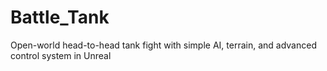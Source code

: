 # Battle_Tank
Open-world head-to-head tank fight with simple AI, terrain, and advanced control system in Unreal
